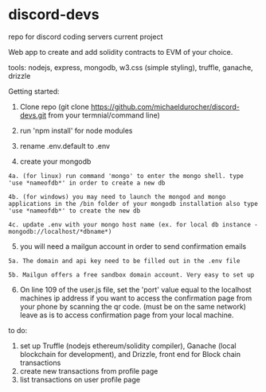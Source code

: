 # discord-devs
repo for discord coding servers current project

Web app to create and add solidity contracts to EVM of your choice.
  
 tools:
 nodejs, express, mongodb, w3.css (simple styling), truffle, ganache, drizzle
 
Getting started:
  1. Clone repo (git clone https://github.com/michaeldurocher/discord-devs.git from your termnial/command line)

  2. run 'npm install' for node modules

  3. rename .env.default to .env

  4. create your mongodb
  
    4a. (for linux) run command 'mongo' to enter the mongo shell. type 'use *nameofdb*' in order to create a new db

    4b. (for windows) you may need to launch the mongod and mongo applications in the /bin folder of your mongodb installation also type 'use *nameofdb*' to create the new db

    4c. update .env with your mongo host name (ex. for local db instance - mongodb://localhost/*dbname*)

  5. you will need a mailgun account in order to send confirmation emails

    5a. The domain and api key need to be filled out in the .env file

    5b. Mailgun offers a free sandbox domain account. Very easy to set up

  6. On line 109 of the user.js file, set the 'port' value equal to the localhost machines ip address if you want to access the confirmation page from your phone by scanning the qr code. (must be on the same network) leave as is to access confirmation page from your local machine.

to do:
  1. set up Truffle (nodejs ethereum/solidity compiler), Ganache (local blockchain for development), and Drizzle, front end for  Block chain transactions  
  2. create new transactions from profile page
  3. list transactions on user profile page
